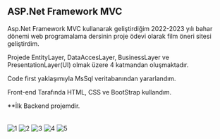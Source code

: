 ## ASP.Net Framework MVC

Asp.Net Framework MVC kullanarak geliştirdiğim 2022-2023 yılı bahar dönemi 
web programalama dersinin proje ödevi olarak film öneri sitesi geliştirdim. 

Projede EntityLayer, DataAccesLayer, BusinessLayer ve PresentationLayer(UI) olmak
üzere 4 katmandan oluşmaktadır.

Code first yaklaşımıyla MsSql veritabanından yararlandım.

Front-end Tarafında HTML, CSS ve BootStrap kullandım.

**İlk Backend projemdir.
<br><br><br>
![1](https://github.com/erdemttas/Proje-odevi-web-programlama-/assets/100941281/d8deb166-5c8d-4b35-8c3b-ca358d116e87)
![2](https://github.com/erdemttas/Proje-odevi-web-programlama-/assets/100941281/aaa9ea68-0abb-41df-9a03-c4d2aa2016f9)
![3](https://github.com/erdemttas/Proje-odevi-web-programlama-/assets/100941281/baf176dd-cf05-415a-8079-cd848f93807f)
![4](https://github.com/erdemttas/Proje-odevi-web-programlama-/assets/100941281/495fdde3-5a0b-42f3-be76-74c93d20d401)
![5](https://github.com/erdemttas/Proje-odevi-web-programlama-/assets/100941281/4a045e5f-d578-4a21-9078-77763737f126)
